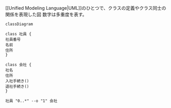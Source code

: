 [[Unified Modeling Language|UML]]のひとつで、クラスの定義やクラス同士の関係を表現した図
数字は多重度を表す。

```mermaid
classDiagram

class 社員 {
社員番号
名前
住所
}

class 会社 {
社名
住所
入社手続き()
退社手続き()
}

社員 "0..*" --o "1" 会社
```
